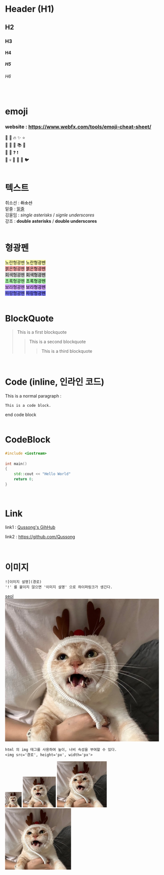
# Header (H1)
## H2
### H3
#### H4
##### H5
###### H6
<br>

# emoji
### website : https://www.webfx.com/tools/emoji-cheat-sheet/
:gem: :rainbow: :fire: :sparkles: :star:  
:green_book: :closed_book: :blue_book: :books: :file_folder:  
:pushpin: :round_pushpin: :question: :exclamation:  
:ghost: :skull: :eyes: :hatching_chick: :baby_chick: :bird:  
<br>

# 텍스트
취소선  : ~~취소선~~  
밑줄    : <u>밑줄</u>  
깅울임  : *single asterisks* / _signle underscores_  
강조    : **double asterisks** / __double underscores__  
<br>

# 형광펜
<span style='background-color:#ffffaa;'>노란형광펜</span>
<span style='color:black;background-color:#ffffaa;'>노란형광펜</span>  
<span style='background-color:#ffaaaa;'>붉은형광펜</span>
<span style='color:black;background-color:#ffaaaa;'>붉은형광펜</span>  
<span style='background-color:#cccccc;'>회색형광펜</span>
<span style='color:black;background-color:#cccccc;'>회색형광펜</span>  
<span style='background-color:#aaffaa;'>초록형광펜</span>
<span style='color:black;background-color:#aaffaa;'>초록형광펜</span>  
<span style='background-color:#cc99ff;'>보라형광펜</span>
<span style='color:black;background-color:#cc99ff;'>보라형광펜</span>  
<span style='background-color:#7777ff;'>파랑형광펜</span>
<span style='color:black;background-color:#7777ff;'>파랑형광펜</span>  
<br>

# BlockQuote
> This is a first blockquote
>   > This is a second blockquote
>   >   > This is a third blockquote

<br>

# Code (inline, 인라인 코드)
This is a normal paragraph :

    This is a code block.
end code block  
<br>

# CodeBlock
```cpp
#include <iostream>

int main()
{
    std::cout << "Hello World"
    return 0;
}
```
<br>

# Link
link1 : [Qussong's GihHub](https://github.com/Qussong "Qussong's GihHub")

link2 : <https://github.com/Qussong>   

<br>


# 이미지
```
![이미지 설명](경로)
'!' 를 붙이지 않으면 '이미지 설명' 으로 하이퍼링크가 생긴다.
```
[seol](./images/seol.jpg)  
![seol](./images/seol.jpg) 
```
html 의 img 태그를 사용하여 높이, 너비 속성을 부여할 수 있다.
<img src='경로', height='px', width='px'>
```
<img src=./images/seol.jpg height=50 alt=seol>
<img src=./images/seol.jpg height=100 alt=seol>
<img src=./images/seol.jpg height=150 alt=seol>
<img src=./images/seol.jpg height=200 alt=seol><br>
